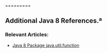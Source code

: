 =========

## Additional Java 8 References.ª

### Relevant Articles: 
- [Java 8 Package java.util.function](https://docs.oracle.com/javase/8/docs/api/java/util/function/package-summary.html)